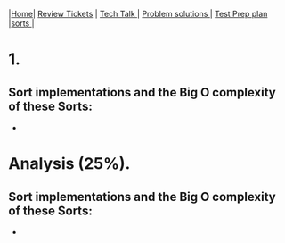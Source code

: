 |[Home](.)| [Review Tickets](../reviewtickets) | [Tech Talk ](../techtalknotes)| [Problem solutions ](../problemsolutions)| [Test Prep plan ](../testprepplan)|[sorts ](.)|
# 1.
Sort implementations and the Big O complexity of these Sorts:
--
-
# Analysis (25%).
Sort implementations and the Big O complexity of these Sorts:
--
-
